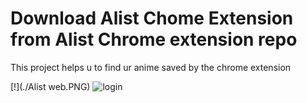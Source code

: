 # Download Alist Chome Extension from Alist Chrome extension repo

This project helps u to find ur anime saved by the chrome extension

 [!](./Alist web.PNG)
 ![login](https://alist-miku.netlify.app/)

